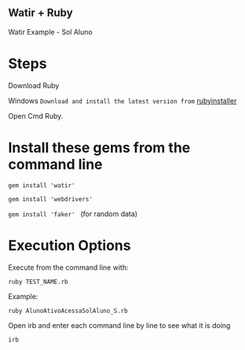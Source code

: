 ## Watir + Ruby

Watir Example - Sol Aluno

# Steps

Download Ruby

Windows
``Download and install the latest version from`` [rubyinstaller](https://rubyinstaller.org/downloads/)
   
Open Cmd Ruby.

# Install these gems from the command line

 ``gem install 'watir' ``

 ``gem install 'webdrivers' ``

 ``gem install 'faker' `` (for random data)
 

# Execution Options
Execute from the command line with: 

``ruby TEST_NAME.rb ``

Example:

``ruby AlunoAtivoAcessaSolAluno_S.rb ``

Open irb and enter each command line by line to see what it is doing

 ``irb ``
